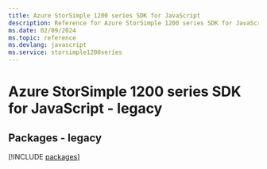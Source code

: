 ```yaml
---
title: Azure StorSimple 1200 series SDK for JavaScript
description: Reference for Azure StorSimple 1200 series SDK for JavaScript
ms.date: 02/09/2024
ms.topic: reference
ms.devlang: javascript
ms.service: storsimple1200series
---
```

# Azure StorSimple 1200 series SDK for JavaScript - legacy
## Packages - legacy
[!INCLUDE [packages](storsimple-1200-series-index.md)]